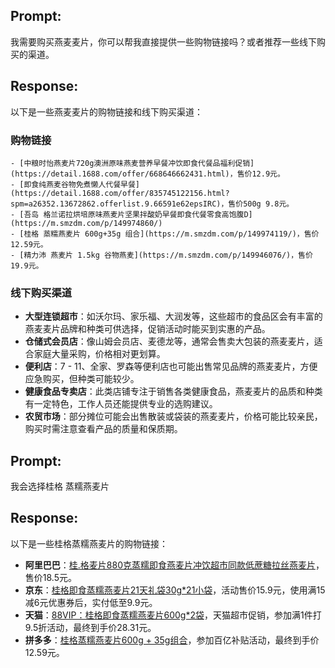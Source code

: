 ## Prompt:
我需要购买燕麦麦片，你可以帮我直接提供一些购物链接吗？或者推荐一些线下购买的渠道。


## Response:
以下是一些燕麦麦片的购物链接和线下购买渠道：

### 购物链接
    - [中粮时怡燕麦片720g澳洲原味燕麦营养早餐冲饮即食代餐品福利促销](https://detail.1688.com/offer/668646662431.html)，售价12.9元。
    - [即食纯燕麦谷物免煮懒人代餐早餐](https://detail.1688.com/offer/835745122156.html?spm=a26352.13672862.offerlist.9.66591e62epsIRC)，售价500g 9.8元。
    - [吾岛 格兰诺拉烘培原味燕麦片坚果拌酸奶早餐即食代餐零食高饱腹D](https://m.smzdm.com/p/149974860/)
    - [桂格 蒸糯燕麦片 600g+35g 组合](https://m.smzdm.com/p/149974119/)，售价12.59元。
    - [精力沛 燕麦片 1.5kg 谷物燕麦](https://m.smzdm.com/p/149946076/)，售价19.9元。

### 线下购买渠道
- **大型连锁超市**：如沃尔玛、家乐福、大润发等，这些超市的食品区会有丰富的燕麦麦片品牌和种类可供选择，促销活动时能买到实惠的产品。
- **仓储式会员店**：像山姆会员店、麦德龙等，通常会售卖大包装的燕麦麦片，适合家庭大量采购，价格相对更划算。
- **便利店**：7 - 11、全家、罗森等便利店也可能出售常见品牌的燕麦麦片，方便应急购买，但种类可能较少。
- **健康食品专卖店**：此类店铺专注于销售各类健康食品，燕麦麦片的品质和种类有一定特色，工作人员还能提供专业的选购建议。
- **农贸市场**：部分摊位可能会出售散装或袋装的燕麦麦片，价格可能比较亲民，购买时需注意查看产品的质量和保质期。

## Prompt:
我会选择桂格 蒸糯燕麦片

## Response:
以下是一些桂格蒸糯燕麦片的购物链接：
- **阿里巴巴**：[桂.格麦片880克蒸糯即食燕麦片冲饮超市同款低蔗糖拉丝燕麦片](http://m.1688.com/offer/824608754165.html)，售价18.5元。
- **京东**：[桂格即食蒸糯燕麦片21天礼袋30g\*21小袋](https://m.smzdm.com/p/149118930/)，活动售价15.9元，使用满15减6元优惠券后，实付低至9.9元。
- **天猫**：[88VIP：桂格即食蒸糯燕麦片600g\*2袋](https://m.smzdm.com/p/145407748/)，天猫超市促销，参加满1件打9.5折活动，最终到手价28.31元。
- **拼多多**：[桂格蒸糯燕麦片600g + 35g组合](https://m.smzdm.com/p/149233338/)，参加百亿补贴活动，最终到手价12.59元。
